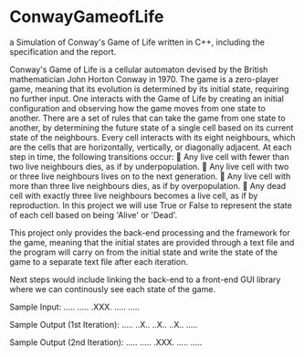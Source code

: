 # ConwayGameofLife
a Simulation of Conway's Game of Life written in C++, including the specification and the report. 

Conway's Game of Life is a cellular automaton devised by the British mathematician John Horton Conway in 1970. The game is a zero-player game, meaning that its evolution is determined by its initial state, requiring no further input. One interacts with the Game of Life by creating an initial configuration and observing how the game moves from one state to another. There are a set of rules that can take the game from one state to another, by determining the future state of a single cell based on its current state of the neighbours. Every cell interacts with its eight neighbours, which are the cells that are horizontally, vertically, or diagonally adjacent. At each step in time, the following transitions occur:
 Any live cell with fewer than two live neighbours dies, as if by underpopulation.
 Any live cell with two or three live neighbours lives on to the next generation.
 Any live cell with more than three live neighbours dies, as if by overpopulation.
 Any dead cell with exactly three live neighbours becomes a live cell, as if by reproduction.
In this project we will use True or False to represent the state of each cell based on being 'Alive' or 'Dead'.

This project only provides the back-end processing and the framework for the game, meaning that the initial states are provided through a text file and the program will carry on from the initial state and write the state of the game to a separate text file after each iteration. 

Next steps would include linking the back-end to a front-end GUI library where we can continously see each state of the game. 

Sample Input: 
.....
.....
.XXX.
.....
.....

Sample Output (1st Iteration):
.....
..X..
..X..
..X..
.....

Sample Output (2nd Iteration):
.....
.....
.XXX.
.....
.....


